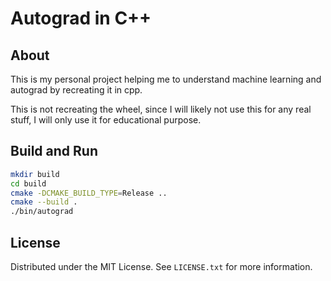 # Autograd in C++

## About

This is my personal project helping me to understand machine learning and autograd by recreating it in cpp.

This is not recreating the wheel, since I will likely not use this for any real stuff, I will only use it for educational purpose.

## Build and Run

```bash
mkdir build
cd build
cmake -DCMAKE_BUILD_TYPE=Release ..
cmake --build .
./bin/autograd
```

## License

Distributed under the MIT License. See `LICENSE.txt` for more information.
